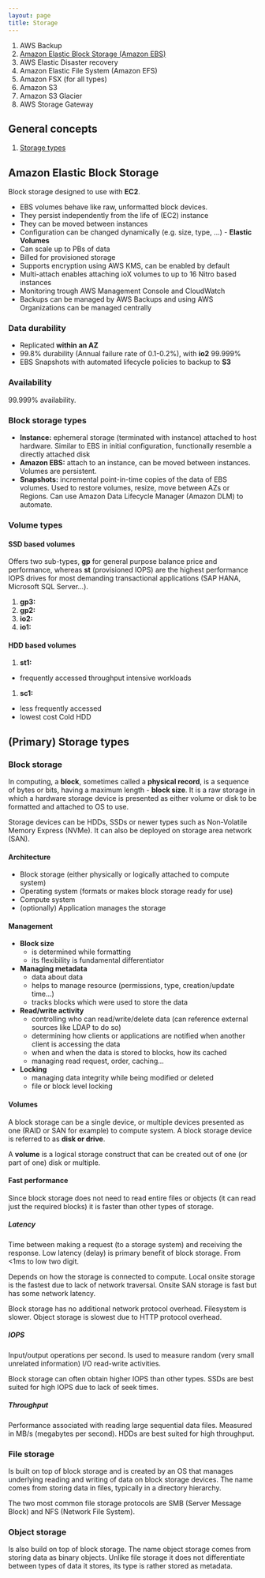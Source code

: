 ```yaml
---
layout: page
title: Storage
---
```


 1. AWS Backup
 1. [Amazon Elastic Block Storage (Amazon EBS)](#amazon-elastic-block-storage)
 1. AWS Elastic Disaster recovery
 1. Amazon Elastic File System (Amazon EFS)
 1. Amazon FSX (for all types)
 1. Amazon S3
 1. Amazon S3 Glacier
 1. AWS Storage Gateway

## General concepts 

 1. [Storage types](#primary-storage-types)

## Amazon Elastic Block Storage

Block storage designed to use with **EC2**. 

 - EBS volumes behave like raw, unformatted block devices. 
 - They persist independently from the life of (EC2) instance
 - They can be moved between instances
 - Configuration can be changed dynamically (e.g. size, type, ...) - **Elastic Volumes**
 - Can scale up to PBs of data
 - Billed for provisioned storage
 - Supports encryption using AWS KMS, can be enabled by default
 - Multi-attach enables attaching ioX volumes to up to 16 Nitro based instances
 - Monitoring trough AWS Management Console and CloudWatch
 - Backups can be managed by AWS Backups and using AWS Organizations can be managed centrally

### Data durability

 - Replicated **within an AZ**
 - 99.8% durability (Annual failure rate of 0.1-0.2%), with **io2** 99.999%
 - EBS Snapshots with automated lifecycle policies to backup to **S3**

### Availability

99.999% availability.

### Block storage types

 - **Instance:** ephemeral storage (terminated with instance) attached to host hardware. Similar to EBS in initial configuration, functionally resemble a directly attached disk
 - **Amazon EBS:** attach to an instance, can be moved between instances. Volumes are persistent.
 - **Snapshots:** incremental point-in-time copies of the data of EBS volumes. Used to restore volumes, resize, move between AZs or Regions. Can use Amazon Data Lifecycle Manager (Amazon DLM) to automate. 

### Volume types

#### SSD based volumes

Offers two sub-types, **gp** for general purpose balance price and performance, whereas **st** (provisioned IOPS) are the highest performance IOPS drives for most demanding transactional applications (SAP HANA, Microsoft SQL Server...).

 1. **gp3:**
 1. **gp2:**
 1. **io2:**
 1. **io1:**

#### HDD based volumes

 1. **st1:**
   - frequently accessed throughput intensive workloads
 1. **sc1:**
   - less frequently accessed
   - lowest cost Cold HDD

## (Primary) Storage types

### Block storage

In computing, a **block**, sometimes called a **physical record**, is a sequence of bytes or bits, having a maximum length - **block size**. It is a raw storage in which a hardware storage device is presented as either volume or disk to be formatted and attached to OS to use. 

Storage devices can be HDDs, SSDs or newer types such as Non-Volatile Memory Express (NVMe). It can also be deployed on storage area network (SAN).

#### Architecture 

 - Block storage (either physically or logically attached to compute system)
 - Operating system (formats or makes block storage ready for use)
 - Compute system
 - (optionally) Application manages the storage

#### Management

 - **Block size**
   - is determined while formatting
   - its flexibility is fundamental differentiator
 - **Managing metadata**
   - data about data
   - helps to manage resource (permissions, type, creation/update time...)
   - tracks blocks which were used to store the data
 - **Read/write activity**
   - controlling who can read/write/delete data (can reference external sources like LDAP to do so)
   - determining how clients or applications are notified when another client is accessing the data
   - when and when the data is stored to blocks, how its cached 
   - managing read request, order, caching...
 - **Locking**
   - managing data integrity while being modified or deleted
   - file or block level locking

#### Volumes

A block storage can be a single device, or multiple devices presented as one (RAID or SAN for example) to compute system. A block storage device is referred to as **disk or drive**.

A **volume** is a logical storage construct that can be created out of one (or part of one) disk or multiple. 

#### Fast performance

Since block storage does not need to read entire files or objects (it can read just the required blocks) it is faster than other types of storage. 

##### Latency

Time between making a request (to a storage system) and receiving the response. Low latency (delay) is primary benefit of block storage. From <1ms to low two digit. 

Depends on how the storage is connected to compute. Local onsite storage is the fastest due to lack of network traversal. Onsite SAN storage is fast but has some network latency. 

Block storage has no additional network protocol overhead. Filesystem is slower. Object storage is slowest due to HTTP protocol overhead. 

##### IOPS

Input/output operations per second. Is used to measure random (very small unrelated information) I/O read-write activities.

Block storage can often obtain higher IOPS than other types. SSDs are best suited for high IOPS due to lack of seek times. 

##### Throughput

Performance associated with reading large sequential data files. Measured in MB/s (megabytes per second). HDDs are best suited for high throughput. 


### File storage

Is built on top of block storage and is created by an OS that manages underlying reading and writing of data on block storage devices. The name comes from storing data in files, typically in a directory hierarchy. 

The two most common file storage protocols are SMB (Server Message Block) and NFS (Network File System). 

### Object storage

Is also build on top of block storage. The name object storage comes from storing data as binary objects. Unlike file storage it does not differentiate between types of data it stores, its type is rather stored as metadata. 






